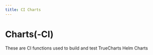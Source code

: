 ```yaml
---
title: CI Charts
---
```


# Charts(-CI)

These are CI functions used to build and test TrueCharts Helm Charts
